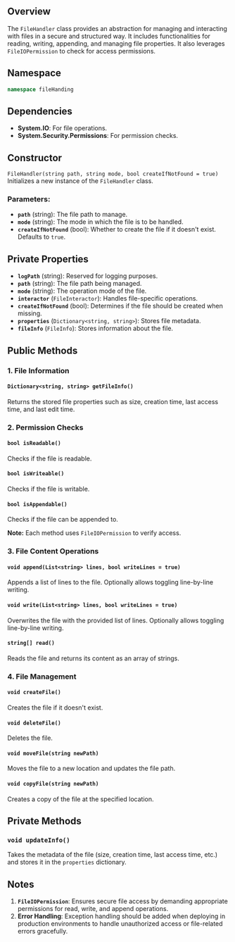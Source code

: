 ## Overview
The `FileHandler` class provides an abstraction for managing and interacting with files in a secure and structured way. It includes functionalities for reading, writing, appending, and managing file properties. It also leverages `FileIOPermission` to check for access permissions.

## Namespace
```csharp
namespace fileHanding
```

## Dependencies
- **System.IO**: For file operations.
- **System.Security.Permissions**: For permission checks.

## Constructor

`FileHandler(string path, string mode, bool createIfNotFound = true)`
Initializes a new instance of the `FileHandler` class.
### Parameters:
- **`path`** (string): The file path to manage.
- **`mode`** (string): The mode in which the file is to be handled.
- **`createIfNotFound`** (bool): Whether to create the file if it doesn't exist. Defaults to `true`.

## Private Properties
- **`logPath`** (string): Reserved for logging purposes.
- **`path`** (string): The file path being managed.
- **`mode`** (string): The operation mode of the file.
- **`interactor`** (`FileInteractor`): Handles file-specific operations.
- **`createIfNotFound`** (bool): Determines if the file should be created when missing.
- **`properties`** (`Dictionary<string, string>`): Stores file metadata.
- **`fileInfo`** (`FileInfo`): Stores information about the file.

## Public Methods

### 1. **File Information**
#### `Dictionary<string, string> getFileInfo()`
Returns the stored file properties such as size, creation time, last access time, and last edit time.

### 2. **Permission Checks**
#### `bool isReadable()`
Checks if the file is readable.

#### `bool isWriteable()`
Checks if the file is writable.

#### `bool isAppendable()`
Checks if the file can be appended to.

**Note:** Each method uses `FileIOPermission` to verify access.

### 3. **File Content Operations**
#### `void append(List<string> lines, bool writeLines = true)`
Appends a list of lines to the file. Optionally allows toggling line-by-line writing.

#### `void write(List<string> lines, bool writeLines = true)`
Overwrites the file with the provided list of lines. Optionally allows toggling line-by-line writing.

#### `string[] read()`
Reads the file and returns its content as an array of strings.

### 4. **File Management**
#### `void createFile()`
Creates the file if it doesn't exist.

#### `void deleteFile()`
Deletes the file.

#### `void moveFile(string newPath)`
Moves the file to a new location and updates the file path.

#### `void copyFile(string newPath)`
Creates a copy of the file at the specified location.

## Private Methods
### `void updateInfo()`
Takes the metadata of the file (size, creation time, last access time, etc.) and stores it in the `properties` dictionary.

## Notes
1. **`FileIOPermission`**: Ensures secure file access by demanding appropriate permissions for read, write, and append operations.
2. **Error Handling**: Exception handling should be added when deploying in production environments to handle unauthorized access or file-related errors gracefully.
